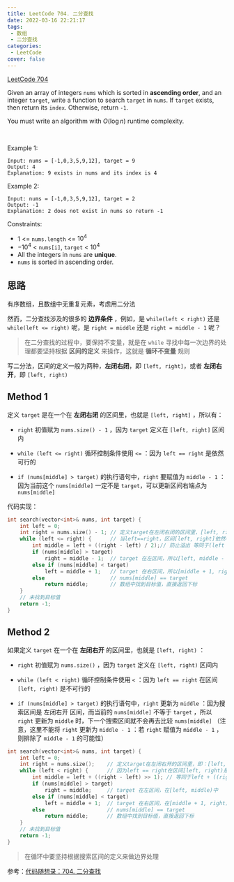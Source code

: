 ```yaml
---
title: LeetCode 704. 二分查找
date: 2022-03-16 22:21:17
tags:
 - 数组
 - 二分查找
categories:
 - LeetCode
cover: false
---
```


[LeetCode 704](https://leetcode-cn.com/problems/binary-search/)

Given an array of integers `nums` which is sorted in **ascending order**, and an integer `target`, write a function to search `target` in `nums`. If `target` exists, then return its `index`. Otherwise, return `-1`.

You must write an algorithm with $O(\log{n})$ runtime complexity.

 

Example 1:

    Input: nums = [-1,0,3,5,9,12], target = 9
    Output: 4
    Explanation: 9 exists in nums and its index is 4


Example 2:

    Input: nums = [-1,0,3,5,9,12], target = 2
    Output: -1
    Explanation: 2 does not exist in nums so return -1


Constraints:
 - $1$ <= `nums.length` <= $10^4$
 - $-10^4$ < `nums[i]`, `target` < $10^4$
 - All the integers in `nums` are **unique**.
 - `nums` is sorted in ascending order.


## 思路

有序数组，且数组中无重复元素，考虑用二分法

然而，二分查找涉及的很多的 **边界条件** ，例如，是 `while(left < right)` 还是 `while(left <= right)` 呢，是 `right = middle` 还是 `right = middle - 1` 呢？

> 在二分查找的过程中，要保持不变量，就是在 `while` 寻找中每一次边界的处理都要坚持根据 **区间的定义** 来操作，这就是 **循环不变量** 规则

写二分法，区间的定义一般为两种，**左闭右闭**，即 `[left, right]`，或者 **左闭右开**，即 `[left, right)`


## Method 1
定义 `target` 是在一个在 **左闭右闭** 的区间里，也就是 `[left, right]` ，所以有：

 - `right` 初值赋为 `nums.size() - 1` ，因为 `target` 定义在 `[left, right]` 区间内

 - `while (left <= right)` 循环控制条件使用 `<=` ：因为 `left == right` 是依然可行的

 - `if (nums[middle] > target)` 的执行语句中，`right` 要赋值为 `middle - 1` ：因为当前这个 `nums[middle]` 一定不是 `target`，可以更新区间右端点为 `nums[middle]`

代码实现：
```cpp
int search(vector<int>& nums, int target) {
    int left = 0;
    int right = nums.size() - 1; // 定义target在左闭右闭的区间里，[left, right]
    while (left <= right) {      // 当left==right，区间[left, right]依然有效，所以用 <=
        int middle = left + ((right - left) / 2);// 防止溢出 等同于(left + right)/2
        if (nums[middle] > target)
            right = middle - 1;  // target 在左区间，所以[left, middle - 1]
        else if (nums[middle] < target)
            left = middle + 1;   // target 在右区间，所以[middle + 1, right]
        else                     // nums[middle] == target
            return middle;       // 数组中找到目标值，直接返回下标
    }
    // 未找到目标值
    return -1;
}
```


## Method 2
如果定义 `target` 在一个在 **左闭右开** 的区间里，也就是 `[left, right)` ：

 - `right` 初值赋为 `nums.size()` ，因为 `target` 定义在 `[left, right)` 区间内

- `while (left < right)` 循环控制条件使用 `<` ：因为 `left == right` 在区间 `[left, right)` 是不可行的
- `if (nums[middle] > target)` 的执行语句中，`right` 更新为 `middle` ：因为搜索区间是 左闭右开 区间，而当前的 `nums[middle]` 不等于 `target` ，所以 `right` 更新为 `middle` 时，下一个搜索区间就不会再去比较 `nums[middle]` （注意，这里不能将 `right` 更新为 `middle - 1` ：若 `right` 赋值为 `middle - 1` ，则排除了 `middle - 1` 的可能性）

```cpp
int search(vector<int>& nums, int target) {
    int left = 0;
    int right = nums.size();    // 定义target在左闭右开的区间里，即：[left, right)
    while (left < right) {      // 因为left == right在区间[left, right)是不可行的，所以使用 <
        int middle = left + ((right - left) >> 1); // 等同于left + ((right - left) / 2)
        if (nums[middle] > target)
            right = middle;     // target 在左区间，在[left, middle)中
        else if (nums[middle] < target)
            left = middle + 1;  // target 在右区间，在[middle + 1, right)中
        else                    // nums[middle] == target
            return middle;      // 数组中找到目标值，直接返回下标
    }
    // 未找到目标值
    return -1;
}
```

> 在循环中要坚持根据搜索区间的定义来做边界处理

参考：[代码随想录：704. 二分查找](https://www.programmercarl.com/0704.%E4%BA%8C%E5%88%86%E6%9F%A5%E6%89%BE.html#_704-%E4%BA%8C%E5%88%86%E6%9F%A5%E6%89%BE)